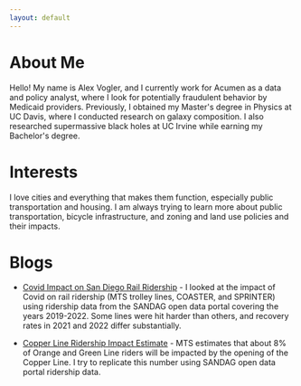 ```yaml
---
layout: default
---
```



# About Me

Hello! 
My name is Alex Vogler, and I currently work for Acumen as a data and policy analyst, where I look for potentially fraudulent behavior by Medicaid providers.
Previously, I obtained my Master's degree in Physics at UC Davis, where I conducted research on galaxy composition.
I also researched supermassive black holes at UC Irvine while earning my Bachelor's degree.

# Interests

I love cities and everything that makes them function, especially public transportation and housing. 
I am always trying to learn more about public transportation, bicycle infrastructure, and zoning and land use policies and their impacts.

# Blogs

- [Covid Impact on San Diego Rail Ridership](./CovidRidership.html) - I looked at the impact of Covid on rail ridership (MTS trolley lines, COASTER, and SPRINTER) using ridership data from the SANDAG open data portal covering the years 2019-2022. Some lines were hit harder than others, and recovery rates in 2021 and 2022 differ substantially.

- [Copper Line Ridership Impact Estimate](./MTS_Copper_Line_Transfer_Estimate.html) - MTS estimates that about 8% of Orange and Green Line riders will be impacted by the opening of the Copper Line. I try to replicate this number using SANDAG open data portal ridership data.

